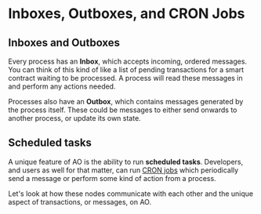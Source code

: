 # Inboxes, Outboxes, and CRON Jobs

## Inboxes and Outboxes

Every process has an **Inbox**, which accepts incoming, ordered messages. You can
think of this kind of like a list of pending transactions for a smart contract waiting to be
processed. A process will read these messages in and perform any actions needed.

Processes also have an **Outbox**, which contains messages generated by the
process itself. These could be messages to either send onwards to another process, or update its own state.

## Scheduled tasks

A unique feature of AO is the ability to run **scheduled tasks**. Developers,
and users as well for that matter, can run [CRON jobs](https://en.wikipedia.org/wiki/Cron)
which periodically send a message or perform some kind of action from a process.

Let's look at how these nodes communicate with each other and the unique aspect
of transactions, or messages, on AO.
